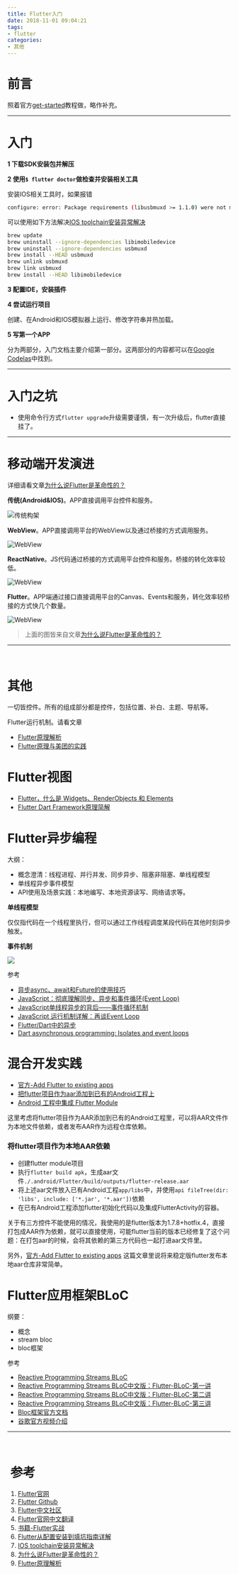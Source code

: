 ```yaml
---
title: Flutter入门
date: 2018-11-01 09:04:21
tags:
- flutter
categories:
- 其他
---
```


# 前言

照着官方[get-started](https://flutter.io/get-started/install/)教程做，略作补充。

-----

# 入门

**1 下载SDK安装包并解压**

**2 使用`$ flutter doctor`做检查并安装相关工具**

安装IOS相关工具时，如果报错

```bash
configure: error: Package requirements (libusbmuxd >= 1.1.0) were not met:
```

可以使用如下方法解决[IOS toolchain安装异常解决](https://stackoverflow.com/questions/52602425/libusbmuxd-version-error-during-flutter-install/52604913#52604913)

```bash
brew update
brew uninstall --ignore-dependencies libimobiledevice
brew uninstall --ignore-dependencies usbmuxd
brew install --HEAD usbmuxd
brew unlink usbmuxd
brew link usbmuxd
brew install --HEAD libimobiledevice
```

**3 配置IDE，安装插件**

**4 尝试运行项目**

创建、在Android和IOS模拟器上运行、修改字符串并热加载。

**5  写第一个APP** 

分为两部分，入门文档主要介绍第一部分。这两部分的内容都可以在[Google Codelas](https://codelabs.developers.google.com/?cat=Flutter)中找到。

-----

# 入门之坑

* 使用命令行方式`flutter upgrade`升级需要谨慎，有一次升级后，flutter直接挂了。

-- -- --





# 移动端开发演进

详细请看文章[为什么说Flutter是革命性的？](<http://www.infoq.com/cn/articles/why-is-flutter-revolutionary>)

**传统(Android&IOS)**。APP直接调用平台控件和服务。

![传统构架](/images/mobile_dev_oem.png)

**WebView**。APP直接调用平台的WebView以及通过桥接的方式调用服务。

![WebView](/images/mobile_dev_webview.png)

**ReactNative**。JS代码通过桥接的方式调用平台控件和服务。桥接的转化效率较低。

![WebView](/images/mobile_dev_rn.png)

**Flutter**。APP端通过接口直接调用平台的Canvas、Events和服务，转化效率较桥接的方式快几个数量。

![WebView](/images/mobile_dev_flutter.png)

> 上面的图皆来自文章[为什么说Flutter是革命性的？](<http://www.infoq.com/cn/articles/why-is-flutter-revolutionary>)

-----

<br>



# 其他

一切皆控件。所有的组成部分都是控件，包括位置、补白、主题、导航等。

Flutter运行机制。请看文章

- [Flutter原理解析](https://mp.weixin.qq.com/s/CQQXD0TrlbaNWjoClIcDtw)
- [Flutter原理与美团的实践](https://www.jianshu.com/p/e6cd8584fdbb)



# Flutter视图

- [Flutter，什么是 Widgets、RenderObjects 和 Elements](https://juejin.im/post/5b4c6054e51d4519475f1d5d#heading-1)
- [Flutter Dart Framework原理简解](https://www.stephenw.cc/2018/05/28/flutter-dart-framework/)

# Flutter异步编程

大纲：

- 概念澄清：线程进程、并行并发、同步异步、阻塞非阻塞、单线程模型
- 单线程异步事件模型
- API使用及场景实践：本地编写、本地资源读写、网络请求等。



**单线程模型**

仅仅指代码在一个线程里执行，但可以通过工作线程调度某段代码在其他时刻异步触发。



**事件机制**

![](https://segmentfault.com/img/bVxLvF)



参考

- [异步async、await和Future的使用技巧](https://segmentfault.com/a/1190000014396421)
- [JavaScript：彻底理解同步、异步和事件循环(Event Loop)](https://segmentfault.com/a/1190000004322358)
- [JavaScript单线程异步的背后——事件循环机制](https://zhuanlan.zhihu.com/p/27035708)
- [JavaScript 运行机制详解：再谈Event Loop](http://www.ruanyifeng.com/blog/2014/10/event-loop.html)
- [Flutter/Dart中的异步](https://juejin.im/post/5c4875f86fb9a049ff4e78cf)
- [Dart asynchronous programming: Isolates and event loops](https://medium.com/dartlang/dart-asynchronous-programming-isolates-and-event-loops-bffc3e296a6a)

# 混合开发实践

- [官方-Add Flutter to existing apps](https://github.com/flutter/flutter/wiki/Add-Flutter-to-existing-apps#experiment-turn-the-flutter-project-into-a-module)
- [把flutter项目作为aar添加到已有的Android工程上](https://www.kikt.top/posts/flutter/exists/android-as-aar-to-maven/)
- [Android 工程中集成 Flutter Module](https://allenwu.itscoder.com/add-flutter-in-android)

这里考虑将flutter项目作为AAR添加到已有的Android工程里，可以将AAR文件作为本地文件依赖，或者发布AAR作为远程仓库依赖。

### 将flutter项目作为本地AAR依赖

- 创建flutter module项目
- 执行`flutter build apk`，生成aar文件`./.android/Flutter/build/outputs/flutter-release.aar`
- 将上述aar文件放入已有Android工程`app/libs`中，并使用`api fileTree(dir: 'libs', include: ['*.jar', '*.aar'])`依赖
- 在已有Android工程添加flutter初始化代码以及集成FlutterActivity的容器。

关于有三方控件不能使用的情况，我使用的是flutter版本为1.7.8+hotfix.4，直接打包成AAR作为依赖，就可以直接使用，可能flutter当前的版本已经修复了这个问题：在打包aar的时候，会将其依赖的第三方代码也一起打进aar文件里。

另外，[官方-Add Flutter to existing apps](https://github.com/flutter/flutter/wiki/Add-Flutter-to-existing-apps#experiment-turn-the-flutter-project-into-a-module) 这篇文章里说将来稳定版flutter发布本地aar仓库非常简单。





# Flutter应用框架BLoC

纲要：

- 概念
- stream bloc
- bloc框架

参考

- [Reactive Programming Streams BLoC](https://www.didierboelens.com/2018/08/reactive-programming---streams---bloc/)
- [Reactive Programming Streams BLoC中文版：Flutter-BLoC-第一讲](https://juejin.im/post/5ca396b5518825440563e0f5)
- [Reactive Programming Streams BLoC中文版：Flutter-BLoC-第二讲]([https://silencezhou.github.io/2019/03/14/Flutter-BLoC-%E7%AC%AC%E4%BA%8C%E8%AE%B2/](https://silencezhou.github.io/2019/03/14/Flutter-BLoC-第二讲/))
- [Reactive Programming Streams BLoC中文版：Flutter-BLoC-第三讲]([https://silencezhou.github.io/2019/04/03/Flutter-BLoC-%E7%AC%AC%E4%B8%89%E8%AE%B2/](https://silencezhou.github.io/2019/04/03/Flutter-BLoC-第三讲/))
- [Bloc框架官方文档](https://felangel.github.io/bloc/#/gettingstarted)
- [谷歌官方视频介绍](https://www.youtube.com/watch?v=PLHln7wHgPE)

----

<br>

#  参考

1. [Flutter官网](https://flutter.io/get-started/install/)
2. [Flutter Github](https://github.com/flutter/flutter)
3. [Flutter中文社区](https://flutter-io.cn/#section-keynotes)
4. [Flutter官网中文翻译](https://flutterchina.club/get-started/install/)
5. [书籍-Flutter实战](https://book.flutterchina.club/)
6. [Flutter从配置安装到填坑指南详解](https://github.com/AweiLoveAndroid/Flutter-learning/blob/master/readme/Flutter%E4%BB%8E%E9%85%8D%E7%BD%AE%E5%AE%89%E8%A3%85%E5%88%B0%E5%A1%AB%E5%9D%91%E6%8C%87%E5%8D%97%E8%AF%A6%E8%A7%A3.md)
7. [IOS toolchain安装异常解决](https://stackoverflow.com/questions/52602425/libusbmuxd-version-error-during-flutter-install/52604913#52604913)
8. [为什么说Flutter是革命性的？](<http://www.infoq.com/cn/articles/why-is-flutter-revolutionary>)
9. [Flutter原理解析](https://mp.weixin.qq.com/s/CQQXD0TrlbaNWjoClIcDtw)